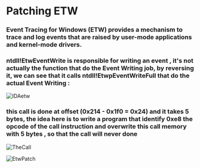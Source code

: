 # Patching ETW 

### Event Tracing for Windows (ETW) provides a mechanism to trace and log events that are raised by user-mode applications and kernel-mode drivers.  
### ntdll!EtwEventWrite is responsible for writing an event , it's not actually the function that do the Event Writing job, by reversing it, we can see that it calls ntdll!EtwpEventWriteFull that do the actual Event Writing :  
  
![IDAetw](https://user-images.githubusercontent.com/110354855/198856050-d5a3d460-0ad7-494b-abb8-018333d2f497.png)  
   
### this call is done at offset (0x214 -  0x1f0 = 0x24) and it takes 5 bytes, the idea here is to write a program that identify 0xe8 the opcode of the call instruction and overwrite this call memory with 5 bytes , so that the call will never done  
  

![TheCall](https://user-images.githubusercontent.com/110354855/198856198-a66c74e6-5833-47d4-a82c-1646206bf61b.png)

  
![EtwPatch](https://user-images.githubusercontent.com/110354855/198856224-12901961-150b-4116-946f-ad149705dc96.png)




